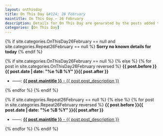 ```yaml
---
layout: onthisday
title: On This Day &#124; 26 February
maintitle: On This Day — 26 February
description: Details for On This Day are genarated by the posts added to the website so the content is subject to changes/updates over time.
categories: [On This Day]
---
```


{% if site.categories.OnThisDay26February == null and site.categories.Repeat26February == null %}
<strong>Sorry no known details for today</strong>
{% endif %}

{% if site.categories.OnThisDay26February == null %}
{% else %}
{% for post in site.categories.OnThisDay26February reversed %}
<strong>{{ post.before }}{{ post.date | date: "%e %B %Y" }}{{ post.after }}</strong>
<ul>
<li> ——: <a href="{{ post.url }}"><strong>{{ post.maintitle }}</strong> - {{ post.post_description }}</a></li>
</ul>
{% endfor %}
{% endif %}

{% if site.categories.Repeat26February == null %}
{% else %}
{% for post in site.categories.Repeat26February reversed %}
<strong>{{ post.before }}{{ post.date | date: "%e %B %Y" }}{{ post.after }}</strong>
<ul>
<li> ——: <a href="{{ post.url }}"><strong>{{ post.maintitle }}</strong> - {{ post.post_description }}</a></li>
</ul>
{% endfor %}
{% endif %}
